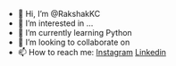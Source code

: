 - 👋 Hi, I’m @RakshakKC
- 👀 I’m interested in ...
- 🌱 I’m currently learning Python
- 💞️ I’m looking to collaborate on 
- 📫 How to reach me: [Instagram](https://www.instagram.com/rakshak_kc/) [Linkedin](https://www.linkedin.com/in/rakshyak-kc-0b3950235/)

<!---
RakshakKC/RakshakKC is a ✨ special ✨ repository because its `README.md` (this file) appears on your GitHub profile.
You can click the Preview link to take a look at your changes.
--->
